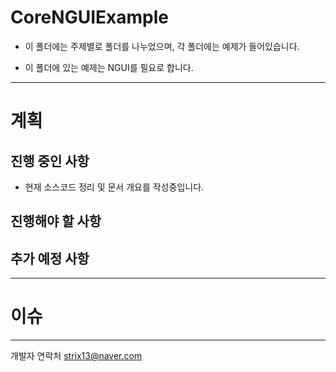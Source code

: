 # CoreNGUIExample
- 이 폴더에는 주제별로 폴더를 나누었으며, 각 폴더에는 예제가 들어있습니다.

- 이 폴더에 있는 예제는 NGUI를 필요로 합니다.

---

# 계획
## 진행 중인 사항

- 현재 소스코드 정리 및 문서 개요를 작성중입니다.

## 진행해야 할 사항

## 추가 예정 사항

---
# 이슈

---
개발자 연락처
strix13@naver.com
